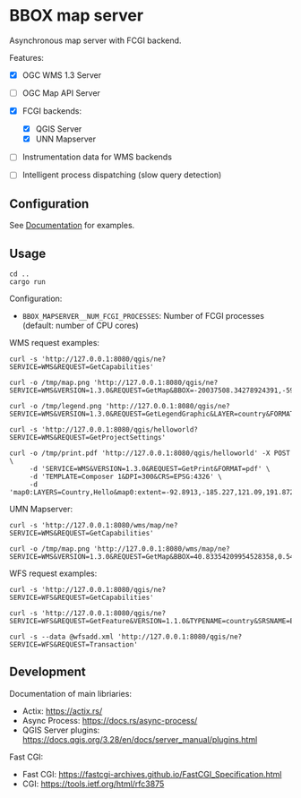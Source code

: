# BBOX map server

Asynchronous map server with FCGI backend.

Features:
- [x] OGC WMS 1.3 Server
- [ ] OGC Map API Server
- [x] FCGI backends:
  - [X] QGIS Server
  - [X] UNN Mapserver
- [ ] Instrumentation data for WMS backends
- [ ] Intelligent process dispatching (slow query detection)


## Configuration

See [Documentation](https://www.bbox.earth/docs/map-server/configuration/) for examples.

## Usage

    cd ..
    cargo run

Configuration:
* `BBOX_MAPSERVER__NUM_FCGI_PROCESSES`: Number of FCGI processes (default: number of CPU cores)


WMS request examples:

    curl -s 'http://127.0.0.1:8080/qgis/ne?SERVICE=WMS&REQUEST=GetCapabilities'

    curl -o /tmp/map.png 'http://127.0.0.1:8080/qgis/ne?SERVICE=WMS&VERSION=1.3.0&REQUEST=GetMap&BBOX=-20037508.34278924391,-5966981.031407224014,19750246.20310878009,17477263.06060761213&CRS=EPSG:900913&WIDTH=1399&HEIGHT=824&LAYERS=country&STYLES=&FORMAT=image/png;%20mode%3D8bit'

    curl -o /tmp/legend.png 'http://127.0.0.1:8080/qgis/ne?SERVICE=WMS&VERSION=1.3.0&REQUEST=GetLegendGraphic&LAYER=country&FORMAT=image/png&STYLE=default&TRANSPARENT=true'

    curl -s 'http://127.0.0.1:8080/qgis/helloworld?SERVICE=WMS&REQUEST=GetProjectSettings'

    curl -o /tmp/print.pdf 'http://127.0.0.1:8080/qgis/helloworld' -X POST \
         -d 'SERVICE=WMS&VERSION=1.3.0&REQUEST=GetPrint&FORMAT=pdf' \
         -d 'TEMPLATE=Composer 1&DPI=300&CRS=EPSG:4326' \
         -d 'map0:LAYERS=Country,Hello&map0:extent=-92.8913,-185.227,121.09,191.872'

UMN Mapserver:

    curl -s 'http://127.0.0.1:8080/wms/map/ne?SERVICE=WMS&REQUEST=GetCapabilities'

    curl -o /tmp/map.png 'http://127.0.0.1:8080/wms/map/ne?SERVICE=WMS&VERSION=1.3.0&REQUEST=GetMap&BBOX=40.83354209954528358,0.542981257600549938,49.84069885574058389,15.5221558872974672&CRS=epsg:4326&WIDTH=1372&HEIGHT=825&LAYERS=country&STYLES=&FORMAT=image%2Fpng%3B%20mode%3D8bit'


WFS request examples:

    curl -s 'http://127.0.0.1:8080/qgis/ne?SERVICE=WFS&REQUEST=GetCapabilities'

    curl -s 'http://127.0.0.1:8080/qgis/ne?SERVICE=WFS&REQUEST=GetFeature&VERSION=1.1.0&TYPENAME=country&SRSNAME=EPSG:3857&BBOX=1059483.34824404888786376,5959680.16110791172832251,1061700.73825845750980079,5962445.67000228632241488,EPSG:3857'

    curl -s --data @wfsadd.xml 'http://127.0.0.1:8080/qgis/ne?SERVICE=WFS&REQUEST=Transaction'

## Development

Documentation of main libriaries:
* Actix: https://actix.rs/
* Async Process: https://docs.rs/async-process/
* QGIS Server plugins: https://docs.qgis.org/3.28/en/docs/server_manual/plugins.html

Fast CGI:
* Fast CGI: https://fastcgi-archives.github.io/FastCGI_Specification.html
* CGI: https://tools.ietf.org/html/rfc3875
